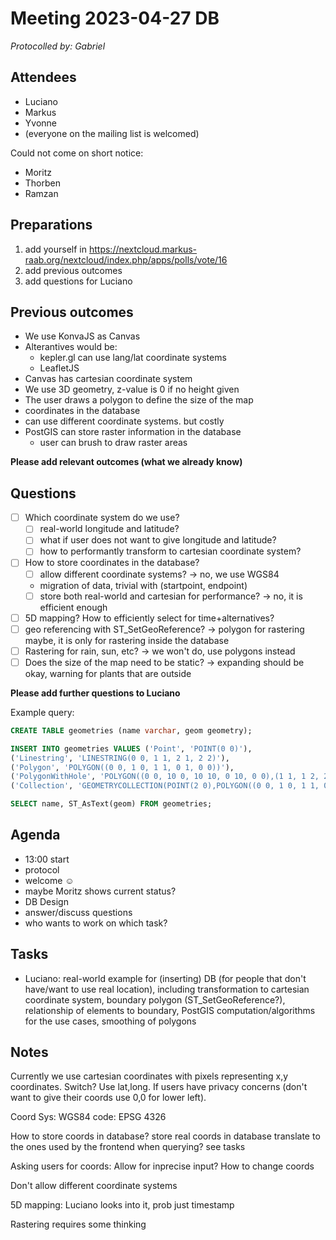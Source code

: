 # Meeting 2023-04-27 DB

_Protocolled by: Gabriel_

## Attendees

- Luciano
- Markus
- Yvonne
- (everyone on the mailing list is welcomed)

Could not come on short notice:

- Moritz
- Thorben
- Ramzan

## Preparations

1. add yourself in https://nextcloud.markus-raab.org/nextcloud/index.php/apps/polls/vote/16
2. add previous outcomes
3. add questions for Luciano

## Previous outcomes

- We use KonvaJS as Canvas
- Alterantives would be:
  - kepler.gl can use lang/lat coordinate systems
  - LeafletJS
- Canvas has cartesian coordinate system
- We use 3D geometry, z-value is 0 if no height given
- The user draws a polygon to define the size of the map
- coordinates in the database
- can use different coordinate systems. but costly
- PostGIS can store raster information in the database
  - user can brush to draw raster areas

**Please add relevant outcomes (what we already know)**

## Questions

- [ ] Which coordinate system do we use?
  - [ ] real-world longitude and latitude?
  - [ ] what if user does not want to give longitude and latitude?
  - [ ] how to performantly transform to cartesian coordinate system?
- [ ] How to store coordinates in the database?
  - [ ] allow different coordinate systems? -> no, we use WGS84
  - migration of data, trivial with (startpoint, endpoint)
  - [ ] store both real-world and cartesian for performance? -> no, it is efficient enough
- [ ] 5D mapping? How to efficiently select for time+alternatives?
- [ ] geo referencing with ST_SetGeoReference? -> polygon for rastering maybe, it is only for rastering inside the database
- [ ] Rastering for rain, sun, etc? -> we won't do, use polygons instead
- [ ] Does the size of the map need to be static? -> expanding should be okay, warning for plants that are outside

**Please add further questions to Luciano**

Example query:

```sql
CREATE TABLE geometries (name varchar, geom geometry);

INSERT INTO geometries VALUES ('Point', 'POINT(0 0)'),
('Linestring', 'LINESTRING(0 0, 1 1, 2 1, 2 2)'),
('Polygon', 'POLYGON((0 0, 1 0, 1 1, 0 1, 0 0))'),
('PolygonWithHole', 'POLYGON((0 0, 10 0, 10 10, 0 10, 0 0),(1 1, 1 2, 2 2, 2 1, 1 1))'),
('Collection', 'GEOMETRYCOLLECTION(POINT(2 0),POLYGON((0 0, 1 0, 1 1, 0 1, 0 0)))');

SELECT name, ST_AsText(geom) FROM geometries;
```

## Agenda

- 13:00 start
- protocol
- welcome ☺️
- maybe Moritz shows current status?
- DB Design
- answer/discuss questions
- who wants to work on which task?

## Tasks

- Luciano: real-world example for (inserting) DB (for people that don't
  have/want to use real location), including transformation to cartesian
  coordinate system, boundary polygon (ST_SetGeoReference?), relationship
  of elements to boundary, PostGIS computation/algorithms for the use cases,
  smoothing of polygons

## Notes

Currently we use cartesian coordinates with pixels representing x,y coordinates. Switch?
Use lat,long. If users have privacy concerns (don't want to give their coords use 0,0 for lower left).

Coord Sys: WGS84
code: EPSG 4326

How to store coords in database?
store real coords in database
translate to the ones used by the frontend when querying?
see tasks

Asking users for coords:
Allow for inprecise input?
How to change coords

Don't allow different coordinate systems

5D mapping: Luciano looks into it, prob just timestamp

Rastering requires some thinking
